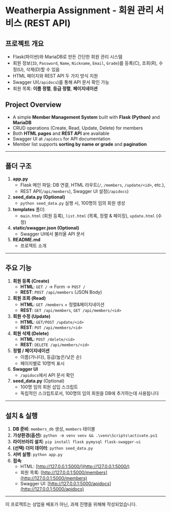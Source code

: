 # Weatherpia Assignment - 회원 관리 서비스 (REST API)

## 프로젝트 개요
- Flask(파이썬)와 MariaDB로 만든 간단한 회원 관리 시스템
- 회원 정보(`ID`, `Password`, `Name`, `Nickname`, `Email`, `Grade`)를 
  등록(C), 조회(R), 수정(U), 삭제(D)할 수 있음
- HTML 페이지와 REST API 두 가지 방식 지원
- Swagger UI(`/apidocs`)를 통해 API 문서 확인 가능
- 회원 목록: **이름 정렬**, **등급 정렬**, **페이지네이션**

## Project Overview
- A simple **Member Management System** built with **Flask (Python)** and **MariaDB**
- CRUD operations (Create, Read, Update, Delete) for members
- Both **HTML pages** and **REST API** are available
- Swagger UI at `/apidocs` for API documentation
- Member list supports **sorting by name or grade** and **pagination**

---

## 폴더 구조

1. **app.py**  
   - Flask 메인 파일: DB 연결, HTML 라우트(`/`, `/members`, `/update/<id>`, etc.),  
   - REST API(`/api/members`), Swagger UI 설정(`/apidocs`)  
2. **seed_data.py (Optional)**  
   - `python seed_data.py` 실행 시, 100명의 임의 회원 생성  
3. **templates** 폴더:  
   - `main.html` (회원 등록), `list.html` (목록, 정렬 & 페이징), `update.html` (수정)  
4. **static/swagger.json (Optional)**  
   - Swagger UI에서 불러올 API 문서
5. **README.md**  
   - 프로젝트 소개

---

## 주요 기능

1. **회원 등록 (Create)**
   - **HTML**: `GET /` → Form → `POST /`  
   - **REST**: `POST /api/members` (JSON Body)
2. **회원 조회 (Read)**
   - **HTML**: `GET /members` + 정렬&페이지네이션
   - **REST**: `GET /api/members`, `GET /api/members/<id>`
3. **회원 수정 (Update)**
   - **HTML**: `GET/POST /update/<id>`
   - **REST**: `PUT /api/members/<id>`
4. **회원 삭제 (Delete)**
   - **HTML**: `POST /delete/<id>`
   - **REST**: `DELETE /api/members/<id>`
5. **정렬 / 페이지네이션**
   - 이름(가나다), 등급(높은/낮은 순)
   - 페이지별로 10명씩 표시
6. **Swagger UI**
   - `/apidocs`에서 API 문서 확인
7. **seed_data.py** (Optional)
   - 100명 임의 회원 삽입 스크립트
   - 독립적인 스크립트로서, 100명의 임의 회원을 DB에 추가하는데 사용됩니다

---

## 설치 & 실행

1. **DB 준비**: `members_db` 생성, `members` 테이블
2. **가상환경(옵션)**: `python -m venv venv && .\venv\Scripts\activate.ps1`
3. **라이브러리 설치**: `pip install flask pymysql flask-swagger-ui`
4. **(선택) 더미 데이터**: `python seed_data.py`
5. **서버 실행**: `python app.py`
6. **접속**:
   - HTML: [http://127.0.0.1:5000/](http://127.0.0.1:5000/)
   - 회원 목록: [http://127.0.0.1:5000/members](http://127.0.0.1:5000/members)
   - Swagger UI: [http://127.0.0.1:5000/apidocs](http://127.0.0.1:5000/apidocs)



---

이 프로젝트는 상업용 배포가 아닌, 과제 진행을 위해해 작성되었습니다.

